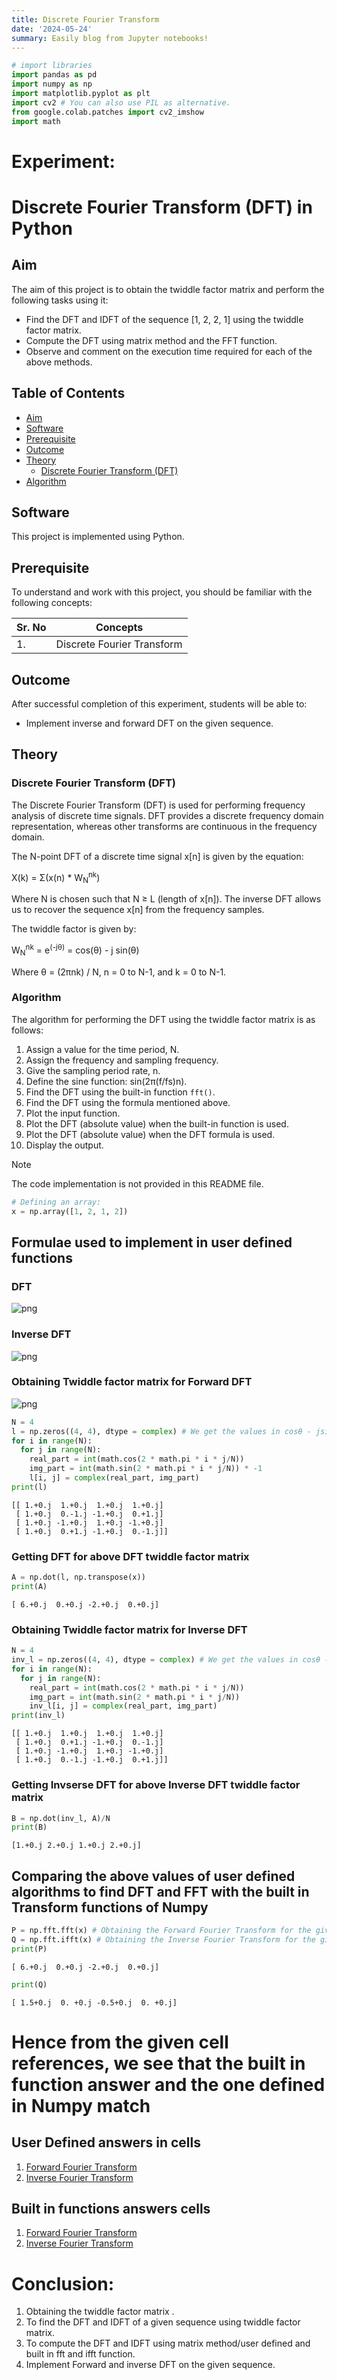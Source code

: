 ```yaml
---
title: Discrete Fourier Transform
date: '2024-05-24'
summary: Easily blog from Jupyter notebooks!
---
```

```python
# import libraries
import pandas as pd
import numpy as np
import matplotlib.pyplot as plt
import cv2 # You can also use PIL as alternative.
from google.colab.patches import cv2_imshow
import math
```

# Experiment:

# Discrete Fourier Transform (DFT) in Python

## Aim

The aim of this project is to obtain the twiddle factor matrix and perform the following tasks using it:

- Find the DFT and IDFT of the sequence [1, 2, 2, 1] using the twiddle factor matrix.
- Compute the DFT using matrix method and the FFT function.
- Observe and comment on the execution time required for each of the above methods.

## Table of Contents

- [Aim](#aim)
- [Software](#software)
- [Prerequisite](#prerequisite)
- [Outcome](#outcome)
- [Theory](#theory)
  - [Discrete Fourier Transform (DFT)](#discrete-fourier-transform-dft)
- [Algorithm](#algorithm)

## Software

This project is implemented using Python.

## Prerequisite

To understand and work with this project, you should be familiar with the following concepts:

| Sr. No | Concepts                     |
| ------ | ---------------------------- |
| 1.     | Discrete Fourier Transform   |

## Outcome

After successful completion of this experiment, students will be able to:

- Implement inverse and forward DFT on the given sequence.

## Theory

### Discrete Fourier Transform (DFT)

The Discrete Fourier Transform (DFT) is used for performing frequency analysis of discrete time signals. DFT provides a discrete frequency domain representation, whereas other transforms are continuous in the frequency domain.

The N-point DFT of a discrete time signal x[n] is given by the equation:

X(k) = Σ(x(n) * W<sub>N</sub><sup>nk</sup>)

Where N is chosen such that N ≥ L (length of x[n]).
The inverse DFT allows us to recover the sequence x[n] from the frequency samples.

The twiddle factor is given by:

W<sub>N</sub><sup>nk</sup> = e<sup>(-jθ)</sup> = cos(θ) - j sin(θ)

Where θ = (2πnk) / N, n = 0 to N-1, and k = 0 to N-1.

### Algorithm

The algorithm for performing the DFT using the twiddle factor matrix is as follows:

1. Assign a value for the time period, N.
2. Assign the frequency and sampling frequency.
3. Give the sampling period rate, n.
4. Define the sine function: sin(2π(f/fs)n).
5. Find the DFT using the built-in function `fft()`.
6. Find the DFT using the formula mentioned above.
7. Plot the input function.
8. Plot the DFT (absolute value) when the built-in function is used.
9. Plot the DFT (absolute value) when the DFT formula is used.
10. Display the output.

> [!NOTE] 
> The code implementation is not provided in this README file.


```python
# Defining an array:
x = np.array([1, 2, 1, 2])
```

## Formulae used to implement in user defined functions

### DFT

![png](DFT.png)

### Inverse DFT

![png](IDFT.png)

### Obtaining Twiddle factor matrix for Forward DFT

![png](Twiddle_Factor_Matrix.png)

```python
N = 4
l = np.zeros((4, 4), dtype = complex) # We get the values in cosθ - jsinθ due to which we need the array to be of complex datatypes.
for i in range(N):
  for j in range(N):
    real_part = int(math.cos(2 * math.pi * i * j/N)) 
    img_part = int(math.sin(2 * math.pi * i * j/N)) * -1
    l[i, j] = complex(real_part, img_part)
print(l)
```

    [[ 1.+0.j  1.+0.j  1.+0.j  1.+0.j]
     [ 1.+0.j  0.-1.j -1.+0.j  0.+1.j]
     [ 1.+0.j -1.+0.j  1.+0.j -1.+0.j]
     [ 1.+0.j  0.+1.j -1.+0.j  0.-1.j]]

### Getting DFT for above DFT twiddle factor matrix

```python
A = np.dot(l, np.transpose(x))
print(A)
```

    [ 6.+0.j  0.+0.j -2.+0.j  0.+0.j]

### Obtaining Twiddle factor matrix for Inverse DFT

```python
N = 4
inv_l = np.zeros((4, 4), dtype = complex) # We get the values in cosθ - jsinθ due to which we need the array to be of complex datatypes.
for i in range(N):
  for j in range(N):
    real_part = int(math.cos(2 * math.pi * i * j/N)) 
    img_part = int(math.sin(2 * math.pi * i * j/N))
    inv_l[i, j] = complex(real_part, img_part)
print(inv_l)
```

    [[ 1.+0.j  1.+0.j  1.+0.j  1.+0.j]
     [ 1.+0.j  0.+1.j -1.+0.j  0.-1.j]
     [ 1.+0.j -1.+0.j  1.+0.j -1.+0.j]
     [ 1.+0.j  0.-1.j -1.+0.j  0.+1.j]]

### Getting Invserse DFT for above Inverse DFT twiddle factor matrix

```python
B = np.dot(inv_l, A)/N
print(B)
```

    [1.+0.j 2.+0.j 1.+0.j 2.+0.j]

## Comparing the above values of user defined algorithms to find DFT and FFT with the built in Transform functions of Numpy

```python
P = np.fft.fft(x) # Obtaining the Forward Fourier Transform for the given sequence using numpy.fft.fft
Q = np.fft.ifft(x) # Obtaining the Inverse Fourier Transform for the given sequence using numpy.fft.ifft
print(P)
```

    [ 6.+0.j  0.+0.j -2.+0.j  0.+0.j]

```python
print(Q)
```

    [ 1.5+0.j  0. +0.j -0.5+0.j  0. +0.j]

# Hence from the given cell references, we see that the built in function answer and the one defined in Numpy match

## User Defined answers in cells

1. [Forward Fourier Transform](#scrollTo=HR667Q06jNSu&line=1&uniqifier=1)
2. [Inverse Fourier Transform](#scrollTo=dU9hJQ5LkOti&line=2&uniqifier=1)

## Built in functions answers cells

1. [Forward Fourier Transform](#scrollTo=OtdVaoAak0Me&line=3&uniqifier=1)
2. [Inverse Fourier Transform](#scrollTo=kb9QVQXwmkCb&line=1&uniqifier=1)

# Conclusion:

1. Obtaining the twiddle factor matrix .
2. To find the DFT and IDFT of a given sequence using twiddle factor matrix.  
3. To compute the DFT and IDFT using matrix method/user defined and built in fft and ifft function.
4. Implement Forward and inverse DFT on the given sequence.
